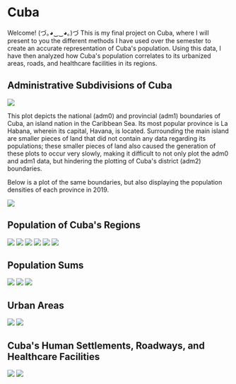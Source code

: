 # Cuba

Welcome! (づ｡◕‿‿◕｡)づ 
This is my final project on Cuba, where I will present to you the different methods I have used over the semester to create an accurate representation of Cuba's population. Using this data, I have then analyzed how Cuba's population correlates to its urbanized areas, roads, and healthcare facilities in its regions.

## Administrative Subdivisions of Cuba

![](adms.png)

This plot depicts the national (adm0) and provincial (adm1) boundaries of Cuba, an island nation in the Caribbean Sea. Its most popular province is La Habana, wherein its capital, Havana, is located. Surrounding the main island are smaller pieces of land that did not contain any data regarding its populations; these smaller pieces of land also caused the generation of these plots to occur very slowly, making it difficult to not only plot the adm0 and adm1 data, but hindering the plotting of Cuba's district (adm2) boundaries.

Below is a plot of the same boundaries, but also displaying the population densities of each province in 2019.

![](cuba.png)

## Population of Cuba's Regions

![](cubaproject.png)
![](histogram2.png)
![](histogram3.png)
![](cuba_reg_model.png)
![](statistics.png)
![](havana_diff.png)

## Population Sums

![](cub_pop_sums.png)
![](cub_diff_sums.png)
![](cuba_sums_3D.png)

## Urban Areas

![](cub_pop15.png)
![](urbanarea.png)

## Cuba's Human Settlements, Roadways, and Healthcare Facilities

![](healthcare_cuba.png)
![](final3Dplot.png)
